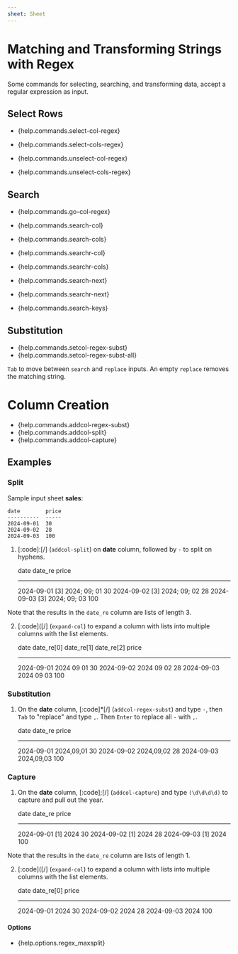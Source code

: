 ```yaml
---
sheet: Sheet
---
```

# Matching and Transforming Strings with Regex

Some commands for selecting, searching, and transforming data, accept a regular expression as input.

## Select Rows

- {help.commands.select-col-regex}
- {help.commands.select-cols-regex}

- {help.commands.unselect-col-regex}
- {help.commands.unselect-cols-regex}

## Search

- {help.commands.go-col-regex}

- {help.commands.search-col}
- {help.commands.search-cols}

- {help.commands.searchr-col}
- {help.commands.searchr-cols}

- {help.commands.search-next}
- {help.commands.searchr-next}

- {help.commands.search-keys}

## Substitution

- {help.commands.setcol-regex-subst}
- {help.commands.setcol-regex-subst-all}

`Tab` to move between `search` and `replace` inputs.
An empty `replace` removes the matching string.

# Column Creation

- {help.commands.addcol-regex-subst}
- {help.commands.addcol-split}
- {help.commands.addcol-capture}

## Examples

### Split

Sample input sheet **sales**:

    date        price
    ----------  -----
    2024-09-01  30
    2024-09-02  28
    2024-09-03  100

1. [:code]:[/] (`addcol-split`) on **date** column, followed by `-` to split on hyphens.

    date        date_re             price
    ----------  ----------------    -----
    2024-09-01  [3] 2024; 09; 01    30
    2024-09-02  [3] 2024; 09; 02    28
    2024-09-03  [3] 2024; 09; 03    100

Note that the results in the `date_re` column are lists of length 3.

2. [:code]([/] (`expand-col`) to expand a column with lists into multiple columns with the list elements.

    date        date_re[0]  date_re[1]  date_re[2]  price
    ----------  ----------  ----------  ----------  -----
    2024-09-01  2024        09          01          30
    2024-09-02  2024        09          02          28
    2024-09-03  2024        09          03          100

### Substitution

1. On the **date** column, [:code]*[/] (`addcol-regex-subst`) and type `-`, then `Tab` to "replace" and type `,`.  Then `Enter` to replace all `-` with `,`.

    date        date_re     price
    ----------  ----------  -----
    2024-09-01  2024,09,01  30
    2024-09-02  2024,09,02  28
    2024-09-03  2024,09,03  100

### Capture

1. On the **date** column, [:code];[/] (`addcol-capture`) and type `(\d\d\d\d)` to capture and pull out the year.

    date        date_re     price
    ----------  --------    -----
    2024-09-01  [1] 2024    30
    2024-09-02  [1] 2024    28
    2024-09-03  [1] 2024    100

Note that the results in the `date_re` column are lists of length 1.

2. [:code]([/] (`expand-col`) to expand a column with lists into multiple columns with the list elements.

    date        date_re[0]  price
    ----------  ----------  -----
    2024-09-01  2024        30
    2024-09-02  2024        28
    2024-09-03  2024        100

#### Options

- {help.options.regex_maxsplit}
